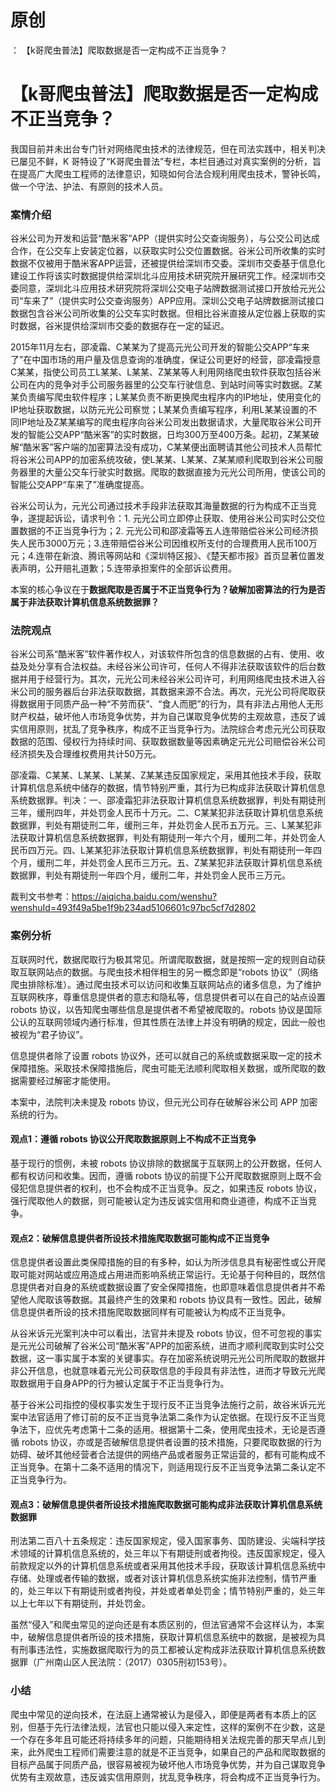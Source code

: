 # 原创
：  【k哥爬虫普法】爬取数据是否一定构成不正当竞争？

# 【k哥爬虫普法】爬取数据是否一定构成不正当竞争？

> 
我国目前并未出台专门针对网络爬虫技术的法律规范，但在司法实践中，相关判决已屡见不鲜，K 哥特设了“K哥爬虫普法”专栏，本栏目通过对真实案例的分析，旨在提高广大爬虫工程师的法律意识，知晓如何合法合规利用爬虫技术，警钟长鸣，做一个守法、护法、有原则的技术人员。


### 案情介绍

谷米公司为开发和运营“酷米客”APP（提供实时公交查询服务），与公交公司达成合作，在公交车上安装定位器，以获取实时公交位置数据。谷米公司所收集的实时数据不仅被用于酷米客APP运营，还被提供给深圳市交委。深圳市交委基于信息化建设工作将该实时数据提供给深圳北斗应用技术研究院开展研究工作。经深圳市交委同意，深圳北斗应用技术研究院将深圳公交电子站牌数据测试接口开放给元光公司“车来了”（提供实时公交查询服务）APP应用。深圳公交电子站牌数据测试接口数据包含谷米公司所收集的公交车实时数据。但相比谷米直接从定位器上获取的实时数据，谷米提供给深圳市交委的数据存在一定的延迟。

2015年11月左右，邵凌霜、C某某为了提高元光公司开发的智能公交APP“车来了”在中国市场的用户量及信息查询的准确度，保证公司更好的经营，邵凌霜授意C某某，指使公司员工L某某、L某某、Z某某等人利用网络爬虫软件获取包括谷米公司在内的竞争对手公司服务器里的公交车行驶信息、到站时间等实时数据。Z某某负责编写爬虫软件程序；L某某负责不断更换爬虫程序内的IP地址，使用变化的IP地址获取数据，以防元光公司察觉；L某某负责编写程序，利用L某某设置的不同IP地址及Z某某编写的爬虫程序向谷米公司发出数据请求，大量爬取谷米公司开发的智能公交APP“酷米客”的实时数据，日均300万至400万条。起初，Z某某破解“酷米客”客户端的加密算法没有成功，C某某便出面聘请其他公司技术人员帮忙将谷米公司APP的加密系统攻破，使L某某、L某某、Z某某顺利爬取到谷米公司服务器里的大量公交车行驶实时数据。爬取的数据直接为元光公司所用，使该公司的智能公交APP“车来了”准确度提高。

谷米公司认为，元光公司通过技术手段非法获取其海量数据的行为构成不正当竞争，遂提起诉讼，请求判令：1. 元光公司立即停止获取、使用谷米公司实时公交位置数据的不正当竞争行为；2. 元光公司和邵凌霜等五人连带赔偿谷米公司经济损失人民币3000万元；3.连带赔偿谷米公司因维权所支付的合理费用人民币100万元；4.连带在新浪、腾讯等网站和《深圳特区报》、《楚天都市报》首页显著位置发表声明，公开赔礼道歉；5.连带承担案件的全部诉讼费用。

本案的核心争议在于**数据爬取是否属于不正当竞争行为？破解加密算法的行为是否属于非法获取计算机信息系统数据罪？**

### 法院观点

谷米公司系“酷米客”软件著作权人，对该软件所包含的信息数据的占有、使用、收益及处分享有合法权益。未经谷米公司许可，任何人不得非法获取该软件的后台数据并用于经营行为。其次，元光公司未经谷米公司许可，利用网络爬虫技术进入谷米公司的服务器后台非法获取数据，其数据来源不合法。再次，元光公司将爬取获得数据用于同质产品一种“不劳而获”、“食人而肥”的行为，具有非法占用他人无形财产权益，破坏他人市场竞争优势，并为自己谋取竞争优势的主观故意，违反了诚实信用原则，扰乱了竞争秩序，构成不正当竞争行为。法院综合考虑元光公司获取数据的范围、侵权行为持续时间、获取数据数量等因素确定元光公司赔偿谷米公司经济损失及合理维权费用共计50万元。

邵凌霜、C某某、L某某、L某某、Z某某违反国家规定，采用其他技术手段，获取计算机信息系统中储存的数据，情节特别严重，其行为已构成非法获取计算机信息系统数据罪。判决：一、邵凌霜犯非法获取计算机信息系统数据罪，判处有期徒刑三年，缓刑四年，并处罚金人民币十万元。二、C某某犯非法获取计算机信息系统数据罪，判处有期徒刑二年，缓刑三年，并处罚金人民币五万元。三、L某某犯非法获取计算机信息系统数据罪，判处有期徒刑一年六个月，缓刑二年，并处罚金人民币四万元。四、L某某犯非法获取计算机信息系统数据罪，判处有期徒刑一年四个月，缓刑二年，并处罚金人民币三万元。五、Z某某犯非法获取计算机信息系统数据罪，判处有期徒刑一年四个月，缓刑二年，并处罚金人民币三万元。

裁判文书参考：https://aiqicha.baidu.com/wenshu?wenshuId=493f49a5be1f9b234ad5106601c97bc5cf7d2802

### 案例分析

互联网时代，数据爬取行为极其常见。所谓爬取数据，就是按照一定的规则自动获取互联网站点的数据。与爬虫技术相伴相生的另一概念即是“robots 协议”（网络爬虫排除标准）。通过爬虫技术可以访问和收集互联网站点的诸多信息，为了维护互联网秩序，尊重信息提供者的意志和隐私等，信息提供者可以在自己的站点设置 robots 协议，以告知爬虫哪些信息是提供者不希望被爬取的。robots 协议是国际公认的互联网领域内通行标准，但其性质在法律上并没有明确的规定，因此一般也被视为“君子协议”。

信息提供者除了设置 robots 协议外，还可以就自己的系统或数据采取一定的技术保障措施。采取技术保障措施后，爬虫可能无法顺利爬取相关数据，或所爬取的数据需要经过解密才能使用。

本案中，法院判决未提及 robots 协议，但元光公司存在破解谷米公司 APP 加密系统的行为。

#### 观点1：遵循 robots 协议公开爬取数据原则上不构成不正当竞争

基于现行的惯例，未被 robots 协议排除的数据属于互联网上的公开数据，任何人都有权访问和收集。因而，遵循 robots 协议的前提下公开爬取数据原则上既不会侵犯信息提供者的权利，也不会构成不正当竞争。反之，如果违反 robots 协议，强行爬取他人的数据，则可能被认定为违反诚实信用和商业道德，构成不正当竞争。

#### 观点2：破解信息提供者所设技术措施爬取数据可能构成不正当竞争

信息提供者设置此类保障措施的目的有多种，如认为所涉信息具有秘密性或公开爬取可能对网站或应用造成占用进而影响系统正常运行。无论基于何种目的，既然信息提供者对自身的系统或数据设置了安全保障措施，也即意味着信息提供者并不希望他人爬取该等数据。其最终产生的效果和 robots 协议具有一致性。因此，破解信息提供者所设的技术措施爬取数据同样有可能被认为构成不正当竞争。

从谷米诉元光案判决中可以看出，法官并未提及 robots 协议，但不可忽视的事实是元光公司破解了谷米公司“酷米客”APP的加密系统，进而才顺利爬取到实时公交数据，这一事实属于本案的关键事实。存在加密系统说明元光公司所爬取的数据并非公开信息，也就意味着元光公司获取信息的手段具有非法性，进而才导致元光爬取数据用于自身APP的行为被认定属于不正当竞争行为。

基于谷米公司指控的侵权事实发生于现行反不正当竞争法施行之前，故谷米诉元光案中法官适用了修订前的反不正当竞争法第二条作为认定依据。在现行反不正当竞争法下，应优先考虑第十二条的适用。根据第十二条，使用爬虫技术，无论是否遵循 robots 协议，亦或是否破解信息提供者设置的技术措施，只要爬取数据的行为妨碍、破坏其他经营者合法提供的网络产品或者服务正常运营的，都有可能构成不正当竞争。在第十二条不适用的情况下，则适用现行反不正当竞争法第二条认定不正当竞争行为。

#### 观点3：破解信息提供者所设技术措施爬取数据可能构成非法获取计算机信息系统数据罪

刑法第二百八十五条规定：违反国家规定，侵入国家事务、国防建设、尖端科学技术领域的计算机信息系统的，处三年以下有期徒刑或者拘役。违反国家规定，侵入前款规定以外的计算机信息系统或者采用其他技术手段，获取该计算机信息系统中存储、处理或者传输的数据，或者对该计算机信息系统实施非法控制，情节严重的，处三年以下有期徒刑或者拘役，并处或者单处罚金；情节特别严重的，处三年以上七年以下有期徒刑，并处罚金。

虽然“侵入”和爬虫常见的逆向还是有本质区别的，但法官通常不会这样认为，本案中，破解信息提供者所设的技术措施，获取计算机信息系统中的数据，是被视为具有刑事违法性，实施数据爬取行为的员工都被认定构成非法获取计算机信息系统数据罪（广州南山区人民法院：（2017）0305刑初153号）。

### 小结

爬虫中常见的逆向技术，在法庭上通常被认为是侵入，即便是两者有本质上的区别，但基于先行法律法规，法官也只能以侵入来定性，这样的案例不在少数，这是一个存在多年且可能还将持续多年的问题，只能期待相关法规完善的那天早点儿到来，此外爬虫工程师们需要注意的就是不正当竞争，如果自己的产品和爬取数据的目标产品属于同质产品，很容易被视为破坏他人市场竞争优势，并为自己谋取竞争优势有主观故意，违反诚实信用原则，扰乱竞争秩序，将会构成不正当竞争行为。
